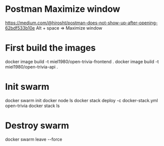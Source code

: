 # Postman Maximize window
https://medium.com/@hirosht/postman-does-not-show-up-after-opening-62bdf533b10e
Alt + space => Maximize window



# First build the images
docker image build -t miel1980/open-trivia-frontend .
docker image build -t miel1980/open-trivia-api .

# Init swarm
docker swarm init
docker node ls
docker stack deploy -c docker-stack.yml open-trivia
docker stack ls

# Destroy swarm
docker swarm leave --force